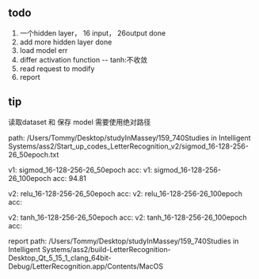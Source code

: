 ## todo

1. 一个hidden layer， 16 input， 26output    done
2. add more hidden layer done
3. load model err
4. differ activation function -- tanh:不收敛  
5. read request to modify
6. report



## tip
读取dataset 和 保存 model 需要使用绝对路径

path:
/Users/Tommy/Desktop/studyInMassey/159_740Studies in Intelligent Systems/ass2/Start_up_codes_LetterRecognition_v2/sigmod_16-128-256-26_50epoch.txt

v1: sigmod_16-128-256-26_50epoch acc:
v1: sigmod_16-128-256-26_100epoch acc: 94.81


v2: relu_16-128-256-26_50epoch acc:
v2: relu_16-128-256-26_100epoch acc:

v2: tanh_16-128-256-26_50epoch acc:
v2: tanh_16-128-256-26_100epoch acc:


report path:
/Users/Tommy/Desktop/studyInMassey/159_740Studies in Intelligent Systems/ass2/build-LetterRecognition-Desktop_Qt_5_15_1_clang_64bit-Debug/LetterRecognition.app/Contents/MacOS